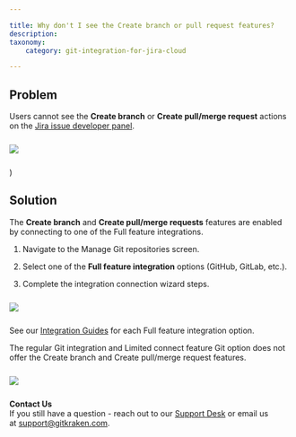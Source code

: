 ```yaml
---

title: Why don't I see the Create branch or pull request features?
description:
taxonomy:
    category: git-integration-for-jira-cloud

---
```

## Problem

Users cannot see the **Create branch** or **Create pull/merge request** actions on the [Jira issue developer panel](/git-integration-for-jira-cloud/jira-git-integration-development-panel-gij-cloud).

<img src='/wp-content/uploads/gij-troubleshoot-createbranch-pullrequest.png' style='max-width:100%;margin:25px auto;display:block' />)

## Solution

The **Create branch** and **Create pull/merge requests** features are enabled by connecting to one of the Full feature integrations.

1.  Navigate to the Manage Git repositories screen. 

2.  Select one of the **Full feature integration** options (GitHub, GitLab, etc.).

3.  Complete the integration connection wizard steps.


<img src='/wp-content/uploads/gij-troubleshoot-gitcloud-gitmgr-full-feature-sel.png' style='max-width:100%;margin:25px auto;display:block' />

See our [Integration Guides](/git-integration-for-jira-cloud/integration-guide-gij-cloud) for each Full feature integration option.

The regular Git integration and Limited connect feature Git option does not offer the Create branch and Create pull/merge request features.

<img src='/wp-content/uploads/gij-troubleshoot-gitcloud-gitmgr-limited-connect-sel.png' style='max-width:100%;margin:25px auto;display:block' />

<div class="bbb-callout bbb--info">
    <div class="irow">
    <div class="ilogobox">
        <span class="logoimg"></span>
    </div>
    <div class="imsgbox">
        <b>Contact Us</b><br>
        If you still have a question - reach out to our <a href='https://help.gitkraken.com/git-integration-for-jira-cloud/gij-cloud-contact-support/'>Support Desk</a> or email us at <a href='mailto:support@gitkraken.com'>support@gitkraken.com</a>.
    </div>
    </div>
</div>
<br>

